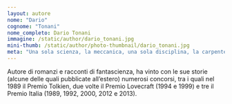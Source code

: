 ```yaml
---
layout: autore
nome: "Dario"
cognome: "Tonani"
nome_completo: Dario Tonani
immagine: /static/author/dario_tonani.jpg
mini-thumb: /static/author/photo-thumbnail/dario_tonani.jpg
meta: "Una sola scienza, la meccanica, una sola disciplina, la carpenteria. Il pieno dominio sull’elettricità è ancora una chimera... "
---
```

Autore di romanzi e racconti di fantascienza, ha vinto con le sue storie (alcune delle quali pubblicate all’estero) numerosi concorsi, tra i quali nel 1989 il Premio Tolkien, due volte il Premio Lovecraft (1994 e 1999) e tre il Premio Italia (1989, 1992, 2000, 2012 e 2013).
